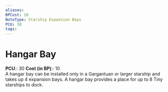 ```yaml
---
aliases: 
BPCost: 10
NoteType: Starship Expansion Bays
PCU: 30
tags: 
---
```


# Hangar Bay

**PCU**:: 30
**Cost (in BP)**:: 10  
A hangar bay can be installed only in a Gargantuan or larger starship and takes up 4 expansion bays. A hangar bay provides a place for up to 8 Tiny starships to dock.